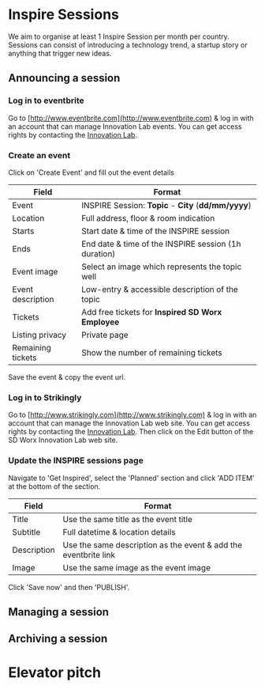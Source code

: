 # Inspire Sessions

We aim to organise at least 1 Inspire Session per month per country. Sessions can consist of introducing a technology trend, a startup story or anything that trigger new ideas.

## Announcing a session

### Log in to eventbrite

Go to [http://www.eventbrite.com](http://www.eventbrite.com) & log in with an account that can manage Innovation Lab events. You can get access rights by contacting the [Innovation Lab](mailto:innovationlab@sdworx.com).

### Create an event

Click on 'Create Event' and fill out the event details

| Field             | Format                                                 |
|-------------------|--------------------------------------------------------|
| Event             | INSPIRE Session: **Topic** - **City** (**dd/mm/yyyy**) |
| Location          | Full address, floor & room indication                  |
| Starts            | Start date & time of the INSPIRE session               |
| Ends              | End date & time of the INSPIRE session (1h duration)   |
| Event image       | Select an image which represents the topic well        |
| Event description | Low-entry & accessible description of the topic        |
| Tickets           | Add free tickets for **Inspired SD Worx Employee**     |
| Listing privacy   | Private page                                           |
| Remaining tickets | Show the number of remaining tickets                   |

Save the event & copy the event url.

### Log in to Strikingly

Go to [http://www.strikingly.com](http://www.strikingly.com) & log in with an account that can manage the Innovation Lab web site. You can get access rights by contacting the [Innovation Lab](mailto:innovationlab@sdworx.com). Then click on the Edit button of the SD Worx Innovation Lab web site.

### Update the INSPIRE sessions page

Navigate to 'Get Inspired', select the 'Planned' section and click 'ADD ITEM' at the bottom of the section.

| Field             | Format                                                          |
|-------------------|-----------------------------------------------------------------|
| Title             | Use the same title as the event title                           |
| Subtitle          | Full datetime & location details                                |
| Description       | Use the same description as the event & add the eventbrite link |
| Image             | Use the same image as the event image                           |

Click 'Save now' and then 'PUBLISH'.

## Managing a session

## Archiving a session

# Elevator pitch